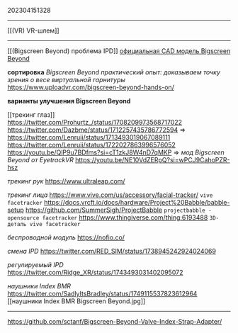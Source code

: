202304151328
***
[[(VR) VR-шлем]]
***
[[(Bigscreen Beyond) проблема IPD]]
[официальная CAD модель Bigscreen Beyond](https://sketchfab.com/3d-models/bigscreen-beyond-official-cad-data-07b61fc9c1a44662a935b23f88d9f97a)

**сортировка**
*Bigscreen Beyond практический опыт: доказываем точку зрения о весе виртуальной гарнитуры*
https://www.uploadvr.com/bigscreen-beyond-hands-on/

**варианты улучшения Bigscreen Beyond**

[[трекинг глаз]]
https://twitter.com/Prohurtz_/status/1708209973568717022
https://twitter.com/Dazbme/status/1712257435786772594
=>
https://twitter.com/Lenruii/status/1713493019067089111
https://twitter.com/Lenruii/status/1722027863996576052
https://youtu.be/QlP9u7BDfms?si=cT1zkJ8W4nD7qMKP
=>
*мод Bigscreen Beyond от EyetrackVR*
https://youtu.be/NE10VdZERpQ?si=wPCJ9CahoPZR-hsz

*трекинг рук*
https://www.ultraleap.com/

*трекинг лица*
https://www.vive.com/us/accessory/facial-tracker/
`vive facetracker`
https://docs.vrcft.io/docs/hardware/Project%20Babble/babble-setup
https://github.com/SummerSigh/ProjectBabble
`projectbabble - opensource facetracker`
https://www.thingiverse.com/thing:6193488
`3D-деталь vive facetracker`

*беспроводной модуль*
https://nofio.co/

*смена IPD*
https://twitter.com/RED_SIM/status/1738945242924024069

*регулируемый IPD*
https://twitter.com/Ridge_XR/status/1743493031402095072

*наушники Index BMR*
https://twitter.com/SadlyItsBradley/status/1749115537823612964
[[наушники Index BMR Bigscreen Beyond.jpg]]


***
https://github.com/sctanf/Bigscreen-Beyond-Valve-Index-Strap-Adapter/
